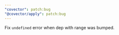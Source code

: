 ```yaml
---
"covector": patch:bug
"@covector/apply": patch:bug
---
```


Fix `undefined` error when dep with range was bumped.
